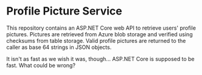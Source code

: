 # Profile Picture Service

This repository contains an ASP.NET Core web API to retrieve users' profile pictures. Pictures are retrieved from Azure blob storage and verified using checksums from table storage. Valid profile pictures are returned to the caller as base 64 strings in JSON objects.

It isn't as fast as we wish it was, though... ASP.NET Core is supposed to be fast. What could be wrong?
